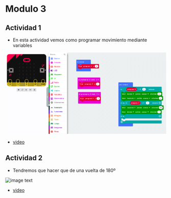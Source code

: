 # Modulo 3

## Actividad 1

- En esta actividad vemos como programar movimiento mediante variables

![image text](modulo3_variables.png)

- [video](https://youtube.com/shorts/VhWH9_oMXEw)

## Actividad 2

- Tendremos que hacer que de una vuelta de 180º

![image text](180º.png)

- [video](https://www.youtube.com/shorts/Az_h9sKyvoQ)
